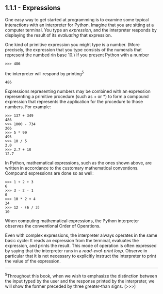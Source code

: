 ## 1.1.1 - Expressions

One easy way to get started at programming is to examine some typical interactions with an interpreter for Python. Imagine that you are sitting at a computer terminal. You type an _expression_, and the interpreter responds by displaying the result of its _evaluating_ that expression.

One kind of primitive expression you might type is a number. (More precisely, the expression that you type consists of the numerals that represent the numbed rin base 10.) If you present Python with a number

```
>>> 486
```

the interpreter will respond by printing<sup>5</sup>

```
486
```

Expressions representing numbers may be combined with an expression representing a  primitive procedure (such as + or *) to form a compound expression that represents the application for the procedure to those numbers. For example: 

```
>>> 137 + 349
486
>>> 1000 - 734
266
>>> 5 * 99
495
>>> 10 / 5
2.0
>>> 2.7 + 10
12.7
```

In Python, mathematical expressions, such as the ones shown above, are written in accordance to the customary mathematical conventions. Compound expressions are done so as well:

```
>>> 1 + 2 + 3
6
>>> 3 - 2 - 1
0
>>> 10 * 2 + 4
24
>>> 12 - (6 / 3)
10
```

When computing mathematical expressions, the Python interpreter observes the conventional Order of Operations.

Even with complex expressions, the interpreter always operates in the same basic cycle: It reads an expression from the terminal, evaluates the expression, and prints the result. This mode of operation is often expressed by saying that the interpreter runs in a _read-eval-print loop_. Observe in particular that it is not necessary to explicitly instruct the interpreter to print the value of the expression.

---

<sup>5</sup>Throughout this book, when we wish to emphasize the distinction between the input typed by the user and the response printed by the interpreter, we will show the former preceded by three greater-than signs. (>>>)